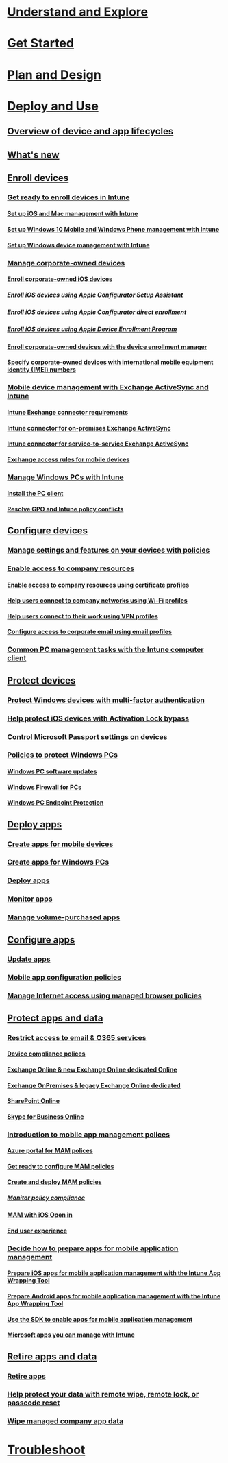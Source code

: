 # [Understand and Explore](/intune/understand/introduction-to-microsoft-intune)
# [Get Started](/intune/getstarted/what-to-know-before-you-start-microsoft-intune)
# [Plan and Design](/intune/plandesign/migrating-to-intune)

# [Deploy and Use](overview-of-device-and-app-lifecycles-in-microsoft-intune.md)
## [Overview of device and app lifecycles](overview-of-device-and-app-lifecycles-in-microsoft-intune.md)
## [What's new](what-s-new-in-microsoft-intune.md)

## [Enroll devices](enroll-devices-in-microsoft-intune.md)
### [Get ready to enroll devices in Intune](get-ready-to-enroll-devices-in-microsoft-intune.md)
#### [Set up iOS and Mac management with Intune](set-up-ios-and-mac-management-with-microsoft-intune.md)
#### [Set up Windows 10 Mobile and Windows Phone management with Intune](set-up-windows-phone-management-with-microsoft-intune.md)
#### [Set up Windows device management with Intune](set-up-windows-device-management-with-microsoft-intune.md)
### [Manage corporate-owned devices](manage-corporate-owned-devices.md)
#### [Enroll corporate-owned iOS devices](enroll-corporate-owned-ios-devices-in-microsoft-intune.md)
##### [Enroll iOS devices using Apple Configurator Setup Assistant](ios-setup-assistant-enrollment.md)
##### [Enroll iOS devices using Apple Configurator direct enrollment](ios-direct-enrollment.md)
##### [Enroll iOS devices using Apple Device Enrollment Program](ios-device-enrollment-program.md)
#### [Enroll corporate-owned devices with the device enrollment manager](ios-device-enrollment-program.md)
#### [Specify corporate-owned devices with international mobile equipment identity (IMEI) numbers](specify-corporate-owned-devices-with-international-mobile-equipment-identity-imei-numbers.md)
### [Mobile device management with Exchange ActiveSync and Intune](mobile-device-management-with-exchange-activesync-and-microsoft-intune.md)
#### [Intune Exchange connector requirements](intune-exchange-connector-requirements.md)
#### [Intune connector for on-premises Exchange ActiveSync](intune-on-premises-exchange-connector.md)
#### [Intune connector for service-to-service Exchange ActiveSync](intune-service-to-service-exchange-connector.md)
#### [Exchange access rules for mobile devices](exchange-access-rules-for-mobile-devices.md)
### [Manage Windows PCs with Intune](manage-windows-pcs-with-microsoft-intune.md)
#### [Install the PC client](install-the-windows-pc-client-with-microsoft-intune.md)
#### [Resolve GPO and Intune policy conflicts](resolve-gpo-and-microsoft-intune-policy-conflicts.md)

## [Configure devices](manage-settings-and-features-on-your-devices-with-microsoft-intune-policies.md)

### [Manage settings and features on your devices with policies](manage-settings-and-features-on-your-devices-with-microsoft-intune-policies.md)
### [Enable access to company resources](enable-access-to-company-resources-with-microsoft-intune.md)
#### [Enable access to company resources using certificate profiles](enable-access-to-company-resources-using-certificate-profiles-with-microsoft-intune.md)
#### [Help users connect to company networks using Wi-Fi profiles](help-users-connect-to-company-networks-using-wi-fi-profiles-with-microsoft-intune.md)
#### [Help users connect to their work using VPN profiles ](help-users-connect-to-their-work-using-vpn-profiles-with-microsoft-intune.md)
#### [Configure access to corporate email using email profiles](configure-access-to-corporate-email-using-email-profiles-with-microsoft-intune.md)
### [Common PC management tasks with the Intune computer client](common-windows-pc-management-tasks-with-the-microsoft-intune-computer-client.md)

## [Protect devices](protect-data-and-devices-with-microsoft-intune.md)
### [Protect Windows devices with multi-factor authentication](protect-windows-devices-with-multi-factor-authentication.md)
### [Help protect iOS devices with Activation Lock bypass](help-protect-ios-devices-with-activation-lock-bypass-for-microsoft-intune.md)
### [Control Microsoft Passport settings on devices](control-microsoft-passport-settings-on-devices-with-microsoft-intune.md)
### [Policies to protect Windows PCs](policies-to-protect-windows-pcs-in-microsoft-intune.md)
#### [Windows PC software updates](keep-windows-pcs-up-to-date-with-software-updates-in-microsoft-intune.md)
#### [Windows Firewall for PCs](help-protect-windows-pcs-using-windows-firewall-policies-in-microsoft-intune.md)
#### [Windows PC Endpoint Protection](help-secure-windows-pcs-with-endpoint-protection-for-microsoft-intune.md)

## [Deploy apps](deploy-apps-to-mobile-devices-in-microsoft-intune.md)
### [Create apps for mobile devices](create-apps-for-mobile-devices-in-microsoft-intune.md)
### [Create apps for Windows PCs](create-apps-for-windows-pcs-in-microsoft-intune.md)
### [Deploy apps](deploy-apps-in-microsoft-intune.md)
### [Monitor apps](monitor-apps-in-microsoft-intune.md)
### [Manage volume-purchased apps](manage-volume-purchased-apps-in-microsoft-intune.md)

## [Configure apps](update-apps-using-microsoft-intune.md)
### [Update apps ](update-apps-using-microsoft-intune.md)
### [Mobile app configuration policies](configure-ios-apps-with-mobile-app-configuration-policies-in-microsoft-intune.md)
### [Manage Internet access using managed browser policies](manage-internet-access-using-managed-browser-policies.md)


## [Protect apps and data](protect-apps-and-data-with-microsoft-intune.md)

### [Restrict access to email & O365 services](restrict-access-to-email-and-o365-services-with-microsoft-intune.md)
#### [Device compliance polices](introduction-to-device-compliance-policies-in-microsoft-intune.md)
#### [Exchange Online & new Exchange Online dedicated Online](restrict-access-to-exchange-online-with-microsoft-intune.md)
#### [Exchange OnPremises & legacy Exchange Online dedicated](restrict-access-to-exchange-onpremises-with-microsoft-intune)
#### [SharePoint Online](restrict-access-to-sharepoint-online-with-microsoft-intune.md)
#### [Skype for Business Online](restrict-access-to-skype-for-business-online-with-microsoft-intune.md)

### [Introduction to mobile app management polices](introduction-to-mobile-app-management-policies-with-microsoft-intune)
#### [Azure portal for MAM polices](azure-portal-for-microsoft-intune-mam-policies)
#### [Get ready to configure MAM policies](get-ready-to-configure-mobile-app-management-policies-with-microsoft-intune)
#### [Create and deploy MAM policies](create-and-deploy-mobile-app-management-policies-with-microsoft-intune)
##### [Monitor policy compliance](monitor-mobile-app-management-policies-with-microsoft-intune)
#### [MAM with iOS Open in](microsoft-intune-mobile-app-management-policies-and-ios-open-in)
#### [End user experience](end-user-experience-for-apps-associated-with-microsoft-intune-mobile-app-management-policies)



### [Decide how to prepare apps for mobile application management](decide-how-to-prepare-apps-for-mobile-application-management-with-microsoft-intune.md)
#### [Prepare iOS apps for mobile application management with the Intune App Wrapping Tool](prepare-ios-apps-for-mobile-application-management-with-the-microsoft-intune-app-wrapping-tool.md)
#### [Prepare Android apps for mobile application management with the Intune App Wrapping Tool](prepare-android-apps-for-mobile-application-management-with-the-microsoft-intune-app-wrapping-tool.md)
#### [Use the SDK to enable apps for mobile application management](use-the-sdk-to-enable-apps-for-mobile-application-management.md)
#### [Microsoft apps you can manage with Intune](microsoft-apps-you-can-manage-with-intune.md)

## [Retire apps and data](retire-apps-using-microsoft-intune.md)
### [Retire apps ](retire-apps-using-microsoft-intune.md)
### [Help protect your data with remote wipe, remote lock, or passcode reset](help-protect-your-data-with-remote-wipe,-remote-lock,-or-passcode-reset-using-microsoft-intune.md)
### [Wipe managed company app data](Wipe-managed-company-app-data-with-microsoft-intune.md)


# [Troubleshoot](/intune/troubleshoot/how-to-get-support-for-microsoft-intune)
